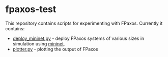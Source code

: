 # fpaxos-test
This repository contains scripts for experimenting with FPaxos. Currently it contains:
* [deploy_mininet.py](deploy_mininet.py) - deploy FPaxos systems of various sizes in simulation using [mininet](http://mininet.org).
* [plotter.py](plotter.py) - plotting the output of FPaxos
